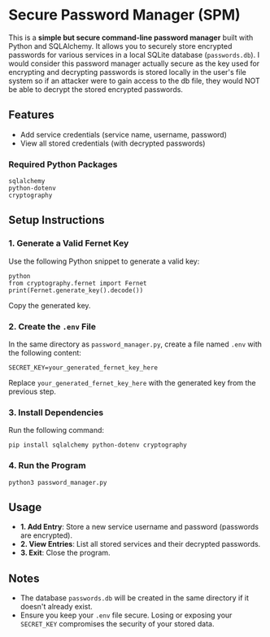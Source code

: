 # Secure Password Manager (SPM)

This is a **simple but secure command-line password manager** built with Python and SQLAlchemy. It allows you to securely store encrypted passwords for various services in a local SQLite database (`passwords.db`). I would consider this password manager actually secure as the key used for encrypting and decrypting passwords is stored locally in the user's file system so if an attacker were to gain access to the db file, they would NOT be able to decrypt the stored encrypted passwords. 

## Features
- Add service credentials (service name, username, password)
- View all stored credentials (with decrypted passwords)

### Required Python Packages
```
sqlalchemy
python-dotenv
cryptography
```

## Setup Instructions

### 1. Generate a Valid Fernet Key
Use the following Python snippet to generate a valid key:
```
python
from cryptography.fernet import Fernet
print(Fernet.generate_key().decode())
```
Copy the generated key.

### 2. Create the `.env` File
In the same directory as `password_manager.py`, create a file named `.env` with the following content:
```
SECRET_KEY=your_generated_fernet_key_here
```
Replace `your_generated_fernet_key_here` with the generated key from the previous step.

### 3. Install Dependencies
Run the following command:
```
pip install sqlalchemy python-dotenv cryptography
```

### 4. Run the Program
```
python3 password_manager.py
```

## Usage
- **1. Add Entry**: Store a new service username and password (passwords are encrypted).
- **2. View Entries**: List all stored services and their decrypted passwords.
- **3. Exit**: Close the program.

## Notes
- The database `passwords.db` will be created in the same directory if it doesn't already exist.
- Ensure you keep your `.env` file secure. Losing or exposing your `SECRET_KEY` compromises the security of your stored data.
